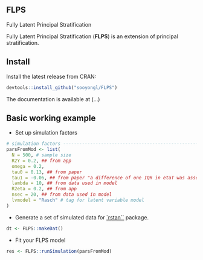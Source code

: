 
## FLPS

Fully Latent Principal Stratification

Fully Latent Principal Stratification (**FLPS**) is an extension of
principal stratification.

## Install

Install the latest release from CRAN:

``` r
devtools::install_github("sooyongl/FLPS")
```

The documentation is available at (…)

## Basic working example

-   Set up simulation factors

``` r
# simulation factors ------------------------------------------------------
parsFromMod <- list(
  N = 500, # sample size
  R2Y = 0.2, ## from app
  omega = 0.2,
  tau0 = 0.13, ## from paper
  tau1 = -0.06, ## from paper "a difference of one IQR in etaT was associated with a reduction of 0.083 in the effect size" 0.083/1.35~~ 0.06
  lambda = 10, ## from data used in model
  R2eta = 0.2, ## from app
  nsec = 20, ## from data used in model
  lvmodel = "Rasch" # tag for latent variable model
)
```

-   Generate a set of simulated data for
    [\`rstan\`\`](https://github.com/stan-dev/rstan) package.

``` r
dt <- FLPS::makeDat()
```

-   Fit your FLPS model

``` r
res <- FLPS::runSimulation(parsFromMod)
```
